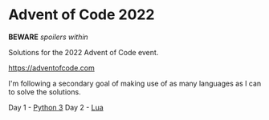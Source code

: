 # Advent of Code 2022

**BEWARE** *spoilers within*

Solutions for the 2022 Advent of Code event.

https://adventofcode.com

I'm following a secondary goal of making use of as many languages as I can to solve the solutions.

Day 1 - [Python 3](https://python.org)
Day 2 - [Lua](https://www.lua.org/home.html)

